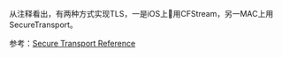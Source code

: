 从注释看出，有两种方式实现TLS，一是iOS上用CFStream，另一MAC上用SecureTransport。









参考：[Secure Transport Reference](https://developer.apple.com/reference/security/secure_transport?language=objc) 
